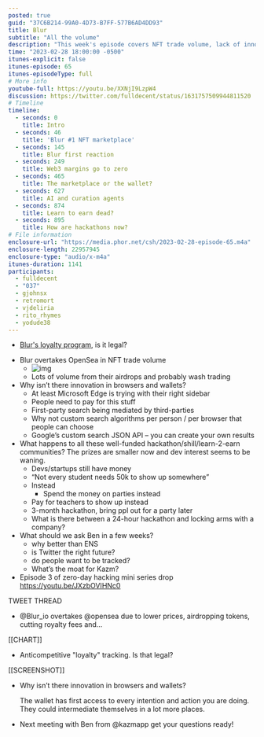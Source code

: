 ```yaml
---
posted: true
guid: "37C6B214-99A0-4D73-B7FF-577B6AD4DD93"
title: Blur
subtitle: "All the volume"
description: "This week's episode covers NFT trade volume, lack of innovation in browsers/wallets, the need for custom search algorithms, and the future of hackathons. Also discussed are questions for upcoming guests, including the advantages of Kazm over ENS and the potential of Twitter. Plus, a new episode of the zero-day hacking mini-series is out now."
time: "2023-02-28 18:00:00 -0500"
itunes-explicit: false
itunes-episode: 65
itunes-episodeType: full
# More info
youtube-full: https://youtu.be/XXNjI9LzpW4
discussion: https://twitter.com/fulldecent/status/1631757509944811520
# Timeline
timeline:
  - seconds: 0
    title: Intro
  - seconds: 46
    title: 'Blur #1 NFT marketplace'
  - seconds: 145
    title: Blur first reaction
  - seconds: 249
    title: Web3 margins go to zero
  - seconds: 465
    title: The marketplace or the wallet?
  - seconds: 627
    title: AI and curation agents
  - seconds: 874
    title: Learn to earn dead?
  - seconds: 895
    title: How are hackathons now?
# File information
enclosure-url: "https://media.phor.net/csh/2023-02-28-episode-65.m4a"
enclosure-length: 22957945
enclosure-type: "audio/x-m4a"
itunes-duration: 1141
participants:
  - fulldecent
  - "037"
  - gjohnsx
  - retromort
  - vjdeliria
  - rito_rhymes
  - yodude38
---
```


- [Blur's loyalty program](https://twitter.com/blur_io/status/1628158976662851584), is it legal?

<!--end of quick notes-->

- Blur overtakes OpenSea in NFT trade volume
  - ![img](https://lh7-us.googleusercontent.com/iGy7z4rSbIBre-CWbWp1zZ5U3qWPpMwk6XZUZOEgaHqwLNTpDJo7EqQTFamNPRCK_FtG_JFSSrM8SW2N8DjHz2p6xl9PfwTvzI4l8eUtjnL1QqNzYIydYkvOrZ39JdmI04F-TPiuPmWPEhrUBTcYx2A)
  - Lots of volume from their airdrops and probably wash trading
- Why isn’t there innovation in browsers and wallets?
  - At least Microsoft Edge is trying with their right sidebar
  - People need to pay for this stuff
  - First-party search being mediated by third-parties
  - Why not custom search algorithms per person / per browser that people can choose
  - Google’s custom search JSON API – you can create your own results
- What happens to all these well-funded hackathon/shill/learn-2-earn communities? The prizes are smaller now and dev interest seems to be waning.
  - Devs/startups still have money
  - “Not every student needs 50k to show up somewhere”
  - Instead
    - Spend the money on parties instead
  - Pay for teachers to show up instead
  - 3-month hackathon, bring ppl out for a party later
  - What is there between a 24-hour hackathon and locking arms with a company?
- What should we ask Ben in a few weeks?
  - why better than ENS
  - is Twitter the right future?
  - do people want to be tracked?
  - What’s the moat for Kazm?
- Episode 3 of zero-day hacking mini series drop https://youtu.be/JXzbOVIHNc0

TWEET THREAD

- @Blur_io overtakes @opensea
  due to lower prices, airdropping tokens, cutting royalty fees and…

[[CHART]]

- Anticompetitive "loyalty" tracking. Is that legal?

[[SCREENSHOT]]

- Why isn’t there innovation in browsers and wallets?

  The wallet has first access to every intention and action you are doing. They could intermediate themselves in a lot more places.

- Next meeting with Ben from @kazmapp get your questions ready!